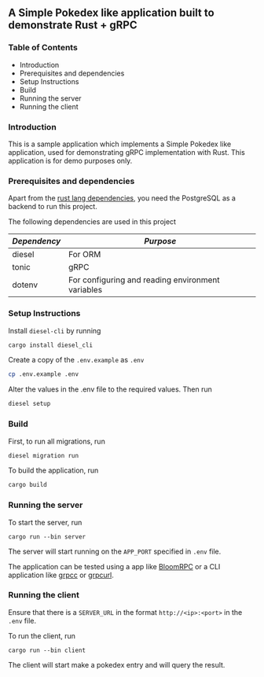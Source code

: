 ## A Simple Pokedex like application built to demonstrate Rust + gRPC

### Table of Contents
* Introduction
* Prerequisites and dependencies
* Setup Instructions
* Build
* Running the server
* Running the client

### Introduction
This is a sample application which implements a Simple Pokedex like application, used for demonstrating gRPC implementation with Rust. 
This application is for demo purposes only.

### Prerequisites and dependencies

Apart from the [rust lang dependencies](https://www.rust-lang.org/learn/get-started), you need the PostgreSQL as a backend to run this project.

The following dependencies are used in this project

| *Dependency* | *Purpose*                                               |
|--------------|-------------------------------------------------------|
| diesel       | For ORM                                               |
| tonic        | gRPC                                                  |
| dotenv       | For configuring and reading environment variables     |

### Setup Instructions

Install `diesel-cli` by running
```bash
cargo install diesel_cli
```

Create a copy of the `.env.example` as `.env`
```bash
cp .env.example .env
```

Alter the values in the .env file to the required values. Then run 
```bash
diesel setup
```

### Build

First, to run all migrations, run
```bash
diesel migration run
```

To build the application, run
```bash
cargo build
```

### Running the server

To start the server, run

```
cargo run --bin server
```

The server will start running on the `APP_PORT` specified in `.env` file.

The application can be tested using a app like [BloomRPC](https://github.com/uw-labs/bloomrpc) 
or a CLI application like [grpcc](https://github.com/njpatel/grpcc) or [grpcurl](https://github.com/fullstorydev/grpcurl).

### Running the client

Ensure that there is a `SERVER_URL` in the format `http://<ip>:<port>` in the `.env` file. 

To run the client, run

```
cargo run --bin client
```

The client will start make a pokedex entry and will query the result.